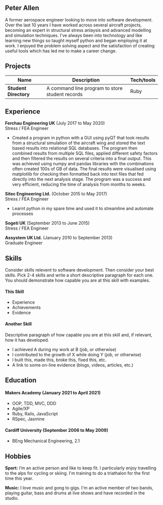 ## Peter Allen

A former aerospace engineer looking to move into software development. Over the last 10 years I have worked across several aircraft projects, becoming an expert in structural stress anlaysis and advanced modelling and simulation techniques. I've always been into technology and like learning new things so taught myself python and began employing it at work. I enjoyed the problem solving aspect and the satisfaction of creating useful tools which has led me to make a career change.

## Projects

| Name                         | Description       | Tech/tools        |
| ---------------------------- | ----------------- | ----------------- |
| **Student Directory**        | A command line program to store student records | Ruby              |

## Experience

**Ferchau Engineering UK** (July 2017 to May 2020)  
Stress / FEA Engineer

- Created a program in python with a GUI using pyQT that took results from a structural simulation of the aircraft wing and stored the text based results into relational SQL databases. The program then combined results from multiple SQL files, applied different safety factors and then filtered the results on several criteria into a final output. This was achieved using numpy and pandas libraries with the combinations often created 100s of GB of data. The final results were visualised using matplotlib for checking then formatted back into text files that fed directly into the next analysis stage. The program was a success and very efficient, reducing the time of analysis from months to weeks.

**Sitec Engineering Ltd.** (October 2015 to May 2017)  
Stress / FEA Engineer

- Learnt python in my spare time and used it to streamline and automate processes

**Sogeti UK** (September 2013 to June 2015)  
Stress / FEA Engineer

**Assystem UK Ltd.** (January 2010 to September 2013)  
Graduate Engineer

## Skills

Consider skills relevent to software development. Then consider your best skills. Pick 2-4 skills and write a short descriptive paragraph for each one. You should demonstrate how capable you are at this skill with examples.

#### This Skill

- Experience
- Achievements
- Evidence

#### Another Skill

Descriptive paragraph of how capable you are at this skill and, if relevant, how it has developed.

- I achieved A during my work at B (job, or otherwise)
- I contributed to the growth of X while doing Y (job, or otherwise)
- I built this, made this, broke this, fixed this, etc.
- A link to some on-line evidence (blogs, videos, articles, etc.)

## Education

#### Makers Academy (January 2021 to April 2021)

- OOP, TDD, MVC, DDD
- Agile/XP
- Ruby, Rails, JavaScript
- RSpec, Jasmine

#### Cardiff University (September 2006 to May 2009)

- BEng Mechanical Engineering, 2.1

## Hobbies

**Sport:** I’m an active person and like to keep fit. I particularly enjoy travelling to the alps for cycling or skiing. I'm training to do a triathalon for the first time this year.

**Music:** I love music and gong to gigs. I'm an active member of two bands, playing guitar, bass and drums at live shows and have recorded in the studio.
